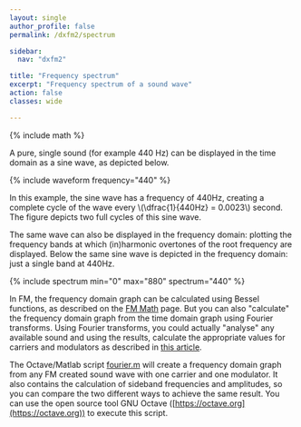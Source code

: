 ```yaml
---
layout: single
author_profile: false
permalink: /dxfm2/spectrum

sidebar:
  nav: "dxfm2"

title: "Frequency spectrum"
excerpt: "Frequency spectrum of a sound wave"
action: false
classes: wide

---
```

{% include math %}

A pure, single sound (for example 440 Hz) can be displayed in the time domain as a sine wave, as depicted below.

{% include waveform frequency="440" %}

In this example, the sine wave has a frequency of 440Hz, creating a complete cycle of the wave every \\(\dfrac{1}{440Hz} = 0.0023\\) second. The figure depicts two full cycles of this sine wave.

The same wave can also be displayed in the frequency domain: plotting the frequency bands at which (in)harmonic overtones of the root frequency are displayed. Below the same sine wave is depicted in the frequency domain: just a single band at 440Hz.

{% include spectrum min="0" max="880" spectrum="440" %}

In FM, the frequency domain graph can be calculated using Bessel functions, as described on the [FM Math](/dxfm2/fm-math) page. But you can also "calculate" the frequency domain graph from the time domain graph using Fourier transforms. Using Fourier transforms, you could actually "analyse" any available sound and using the results, calculate the appropriate values for carriers and modulators as described in [this article](http://www.javelinart.com/FM_Synthesis_of_Real_Instruments.pdf).

The Octave/Matlab script [fourier.m](/assets/octave/fourier.m) will create a frequency domain graph from any FM created sound wave with one carrier and one modulator. It also contains the calculation of sideband frequencies and amplitudes, so you can compare the two different ways to achieve the same result. You can use the open source tool GNU Octave ([https://octave.org](https://octave.org)) to execute this script.
